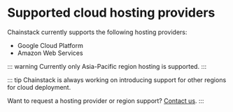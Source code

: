 # Supported cloud hosting providers

Chainstack currently supports the following hosting providers:

* Google Cloud Platform
* Amazon Web Services

::: warning
Currently only Asia-Pacific region hosting is supported.
:::

::: tip
Chainstack is always working on introducing support for other regions for cloud deployment.

Want to request a hosting provider or region support? [Contact us](https://chainstack.com/contact/).
:::
